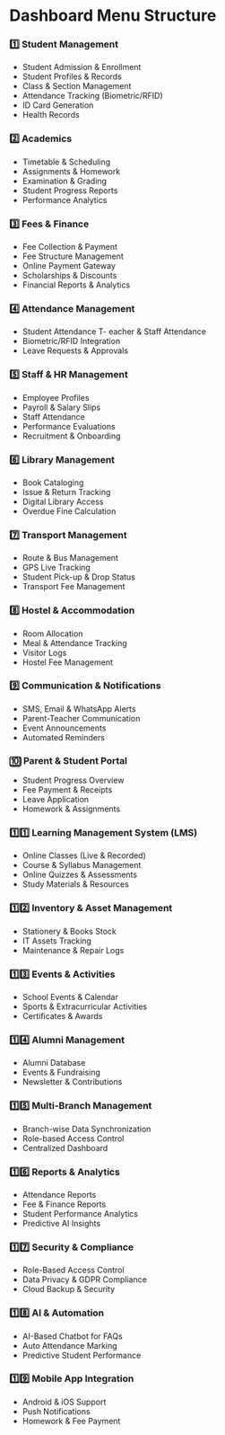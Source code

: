 # Dashboard Menu Structure

### 1️⃣ Student Management

- Student Admission & Enrollment
- Student Profiles & Records
- Class & Section Management
- Attendance Tracking (Biometric/RFID)
- ID Card Generation
- Health Records

### 2️⃣ Academics

- Timetable & Scheduling
- Assignments & Homework
- Examination & Grading
- Student Progress Reports
- Performance Analytics

### 3️⃣ Fees & Finance

- Fee Collection & Payment
- Fee Structure Management
- Online Payment Gateway
- Scholarships & Discounts
- Financial Reports & Analytics

### 4️⃣ Attendance Management

- Student Attendance
  T- eacher & Staff Attendance
- Biometric/RFID Integration
- Leave Requests & Approvals

### 5️⃣ Staff & HR Management

- Employee Profiles
- Payroll & Salary Slips
- Staff Attendance
- Performance Evaluations
- Recruitment & Onboarding

### 6️⃣ Library Management

- Book Cataloging
- Issue & Return Tracking
- Digital Library Access
- Overdue Fine Calculation

### 7️⃣ Transport Management

- Route & Bus Management
- GPS Live Tracking
- Student Pick-up & Drop Status
- Transport Fee Management

### 8️⃣ Hostel & Accommodation

- Room Allocation
- Meal & Attendance Tracking
- Visitor Logs
- Hostel Fee Management

### 9️⃣ Communication & Notifications

- SMS, Email & WhatsApp Alerts
- Parent-Teacher Communication
- Event Announcements
- Automated Reminders

### 🔟 Parent & Student Portal

- Student Progress Overview
- Fee Payment & Receipts
- Leave Application
- Homework & Assignments

### 1️⃣1️⃣ Learning Management System (LMS)

- Online Classes (Live & Recorded)
- Course & Syllabus Management
- Online Quizzes & Assessments
- Study Materials & Resources

### 1️⃣2️⃣ Inventory & Asset Management

- Stationery & Books Stock
- IT Assets Tracking
- Maintenance & Repair Logs

### 1️⃣3️⃣ Events & Activities

- School Events & Calendar
- Sports & Extracurricular Activities
- Certificates & Awards

### 1️⃣4️⃣ Alumni Management

- Alumni Database
- Events & Fundraising
- Newsletter & Contributions

### 1️⃣5️⃣ Multi-Branch Management

- Branch-wise Data Synchronization
- Role-based Access Control
- Centralized Dashboard

### 1️⃣6️⃣ Reports & Analytics

- Attendance Reports
- Fee & Finance Reports
- Student Performance Analytics
- Predictive AI Insights

### 1️⃣7️⃣ Security & Compliance

- Role-Based Access Control
- Data Privacy & GDPR Compliance
- Cloud Backup & Security

### 1️⃣8️⃣ AI & Automation

- AI-Based Chatbot for FAQs
- Auto Attendance Marking
- Predictive Student Performance

### 1️⃣9️⃣ Mobile App Integration

- Android & iOS Support
- Push Notifications
- Homework & Fee Payment
